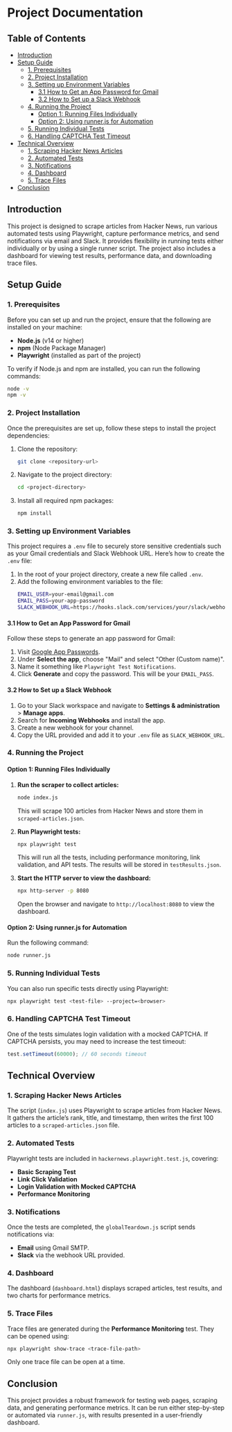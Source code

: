 
# Project Documentation

## Table of Contents
- [Introduction](#introduction)
- [Setup Guide](#setup-guide)
  - [1. Prerequisites](#1-prerequisites)
  - [2. Project Installation](#2-project-installation)
  - [3. Setting up Environment Variables](#3-setting-up-environment-variables)
    - [3.1 How to Get an App Password for Gmail](#31-how-to-get-an-app-password-for-gmail)
    - [3.2 How to Set up a Slack Webhook](#32-how-to-set-up-a-slack-webhook)
  - [4. Running the Project](#4-running-the-project)
    - [Option 1: Running Files Individually](#option-1-running-files-individually)
    - [Option 2: Using runner.js for Automation](#option-2-using-runnerjs-for-automation)
  - [5. Running Individual Tests](#5-running-individual-tests)
  - [6. Handling CAPTCHA Test Timeout](#6-handling-captcha-test-timeout)
- [Technical Overview](#technical-overview)
  - [1. Scraping Hacker News Articles](#1-scraping-hacker-news-articles)
  - [2. Automated Tests](#2-automated-tests)
  - [3. Notifications](#3-notifications)
  - [4. Dashboard](#4-dashboard)
  - [5. Trace Files](#5-trace-files)
- [Conclusion](#conclusion)

## Introduction
This project is designed to scrape articles from Hacker News, run various automated tests using Playwright, capture performance metrics, and send notifications via email and Slack. It provides flexibility in running tests either individually or by using a single runner script. The project also includes a dashboard for viewing test results, performance data, and downloading trace files.

## Setup Guide

### 1. Prerequisites
Before you can set up and run the project, ensure that the following are installed on your machine:
- **Node.js** (v14 or higher)
- **npm** (Node Package Manager)
- **Playwright** (installed as part of the project)
  
To verify if Node.js and npm are installed, you can run the following commands:
```bash
node -v
npm -v
```

### 2. Project Installation
Once the prerequisites are set up, follow these steps to install the project dependencies:
1. Clone the repository:
   ```bash
   git clone <repository-url>
   ```
2. Navigate to the project directory:
   ```bash
   cd <project-directory>
   ```
3. Install all required npm packages:
   ```bash
   npm install
   ```

### 3. Setting up Environment Variables
This project requires a `.env` file to securely store sensitive credentials such as your Gmail credentials and Slack Webhook URL. Here’s how to create the `.env` file:

1. In the root of your project directory, create a new file called `.env`.
2. Add the following environment variables to the file:
   ```bash
   EMAIL_USER=your-email@gmail.com
   EMAIL_PASS=your-app-password
   SLACK_WEBHOOK_URL=https://hooks.slack.com/services/your/slack/webhook/url
   ```

#### 3.1 How to Get an App Password for Gmail
Follow these steps to generate an app password for Gmail:
1. Visit [Google App Passwords](https://myaccount.google.com/apppasswords).
2. Under **Select the app**, choose "Mail" and select "Other (Custom name)".
3. Name it something like `Playwright Test Notifications`.
4. Click **Generate** and copy the password. This will be your `EMAIL_PASS`.

#### 3.2 How to Set up a Slack Webhook
1. Go to your Slack workspace and navigate to **Settings & administration** > **Manage apps**.
2. Search for **Incoming Webhooks** and install the app.
3. Create a new webhook for your channel.
4. Copy the URL provided and add it to your `.env` file as `SLACK_WEBHOOK_URL`.

### 4. Running the Project

#### Option 1: Running Files Individually
1. **Run the scraper to collect articles:**
   ```bash
   node index.js
   ```
   This will scrape 100 articles from Hacker News and store them in `scraped-articles.json`.

2. **Run Playwright tests:**
   ```bash
   npx playwright test
   ```
   This will run all the tests, including performance monitoring, link validation, and API tests. The results will be stored in `testResults.json`.

3. **Start the HTTP server to view the dashboard:**
   ```bash
   npx http-server -p 8080
   ```
   Open the browser and navigate to `http://localhost:8080` to view the dashboard.

#### Option 2: Using runner.js for Automation
Run the following command:
```bash
node runner.js
```

### 5. Running Individual Tests
You can also run specific tests directly using Playwright:
```bash
npx playwright test <test-file> --project=<browser>
```

### 6. Handling CAPTCHA Test Timeout
One of the tests simulates login validation with a mocked CAPTCHA. If CAPTCHA persists, you may need to increase the test timeout:
```js
test.setTimeout(60000); // 60 seconds timeout
```

## Technical Overview

### 1. Scraping Hacker News Articles
The script (`index.js`) uses Playwright to scrape articles from Hacker News. It gathers the article’s rank, title, and timestamp, then writes the first 100 articles to a `scraped-articles.json` file.

### 2. Automated Tests
Playwright tests are included in `hackernews.playwright.test.js`, covering:
- **Basic Scraping Test**
- **Link Click Validation**
- **Login Validation with Mocked CAPTCHA**
- **Performance Monitoring**

### 3. Notifications
Once the tests are completed, the `globalTeardown.js` script sends notifications via:
- **Email** using Gmail SMTP.
- **Slack** via the webhook URL provided.

### 4. Dashboard
The dashboard (`dashboard.html`) displays scraped articles, test results, and two charts for performance metrics.

### 5. Trace Files
Trace files are generated during the **Performance Monitoring** test. They can be opened using:
```bash
npx playwright show-trace <trace-file-path>
```
Only one trace file can be open at a time.

## Conclusion
This project provides a robust framework for testing web pages, scraping data, and generating performance metrics. It can be run either step-by-step or automated via `runner.js`, with results presented in a user-friendly dashboard.
